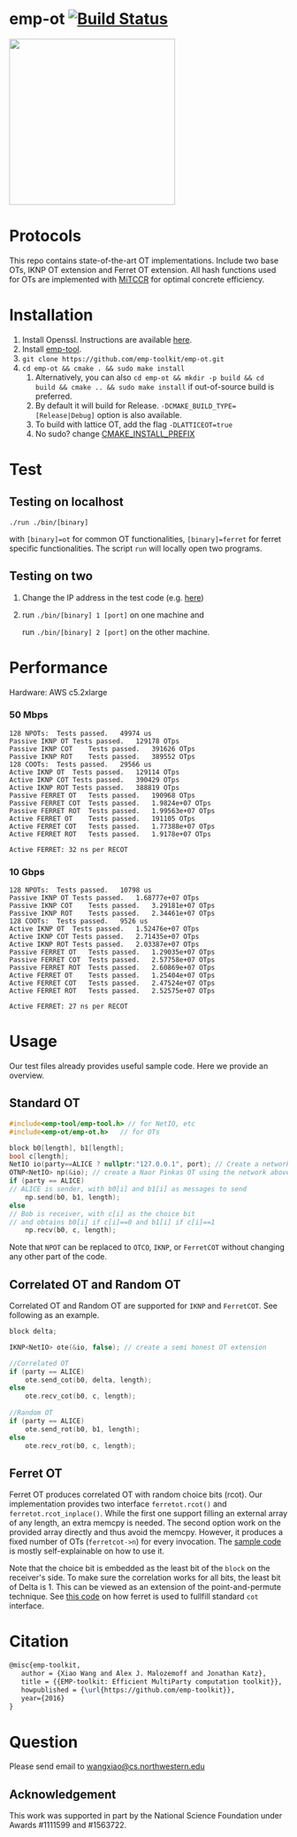 emp-ot [![Build Status](https://travis-ci.org/emp-toolkit/emp-ot.svg?branch=master)](https://travis-ci.org/emp-toolkit/emp-ot)
=====
<img src="https://raw.githubusercontent.com/emp-toolkit/emp-readme/master/art/logo-full.jpg" width=300px/>

Protocols
=====
This repo contains state-of-the-art OT implementations. Include two base OTs, IKNP OT extension and Ferret OT extension. All hash functions used for OTs are implemented with [MiTCCR](https://github.com/emp-toolkit/emp-tool/blob/master/emp-tool/utils/mitccrh.h#L8) for optimal concrete efficiency.

Installation
=====

1. Install Openssl. Instructions are available [here](https://github.com/emp-toolkit/emp-readme#detailed-installation).
2. Install [emp-tool](https://github.com/emp-toolkit/emp-tool).
3. `git clone https://github.com/emp-toolkit/emp-ot.git`
5. `cd emp-ot && cmake . && sudo make install`  
    1. Alternatively, you can also `cd emp-ot && mkdir -p build && cd build && cmake .. && sudo make install` if out-of-source build is preferred.
    2. By default it will build for Release. `-DCMAKE_BUILD_TYPE=[Release|Debug]` option is also available.
	3. To build with lattice OT, add the flag `-DLATTICEOT=true`
    4. No sudo? change [CMAKE_INSTALL_PREFIX](https://cmake.org/cmake/help/v2.8.8/cmake.html#variable%3aCMAKE_INSTALL_PREFIX)

Test
=====

Testing on localhost
-----

   `./run ./bin/[binary]`

with `[binary]=ot` for common OT functionalities, `[binary]=ferret` for ferret specific functionalities. The script `run` will locally open two programs.
   
Testing on two
-----

1. Change the IP address in the test code (e.g. [here](https://github.com/emp-toolkit/emp-ot/blob/master/test/ot.cpp))

2. run `./bin/[binary] 1 [port]` on one machine and 
  
   run `./bin/[binary] 2 [port]` on the other machine.
  
Performance
=====
Hardware: AWS c5.2xlarge

### 50 Mbps
```
128 NPOTs:	Tests passed.	49974 us
Passive IKNP OT	Tests passed.	129178 OTps
Passive IKNP COT	Tests passed.	391626 OTps
Passive IKNP ROT	Tests passed.	389552 OTps
128 COOTs:	Tests passed.	29566 us
Active IKNP OT	Tests passed.	129114 OTps
Active IKNP COT	Tests passed.	390429 OTps
Active IKNP ROT	Tests passed.	388819 OTps
Passive FERRET OT	Tests passed.	190968 OTps
Passive FERRET COT	Tests passed.	1.9824e+07 OTps
Passive FERRET ROT	Tests passed.	1.99563e+07 OTps
Active FERRET OT	Tests passed.	191105 OTps
Active FERRET COT	Tests passed.	1.77388e+07 OTps
Active FERRET ROT	Tests passed.	1.9178e+07 OTps

Active FERRET: 32 ns per RECOT
```

### 10 Gbps
```
128 NPOTs:	Tests passed.	10798 us
Passive IKNP OT	Tests passed.	1.68777e+07 OTps
Passive IKNP COT	Tests passed.	3.29181e+07 OTps
Passive IKNP ROT	Tests passed.	2.34461e+07 OTps
128 COOTs:	Tests passed.	9526 us
Active IKNP OT	Tests passed.	1.52476e+07 OTps
Active IKNP COT	Tests passed.	2.71435e+07 OTps
Active IKNP ROT	Tests passed.	2.03387e+07 OTps
Passive FERRET OT	Tests passed.	1.29035e+07 OTps
Passive FERRET COT	Tests passed.	2.57758e+07 OTps
Passive FERRET ROT	Tests passed.	2.60869e+07 OTps
Active FERRET OT	Tests passed.	1.25404e+07 OTps
Active FERRET COT	Tests passed.	2.47524e+07 OTps
Active FERRET ROT	Tests passed.	2.52575e+07 OTps

Active FERRET: 27 ns per RECOT
```

Usage
=====
Our test files already provides useful sample code. Here we provide an overview.

Standard OT
-----

```cpp
#include<emp-tool/emp-tool.h> // for NetIO, etc
#include<emp-ot/emp-ot.h>   // for OTs

block b0[length], b1[length];
bool c[length];
NetIO io(party==ALICE ? nullptr:"127.0.0.1", port); // Create a network with Bob connecting to 127.0.0.1
OTNP<NetIO> np(&io); // create a Naor Pinkas OT using the network above
if (party == ALICE)
// ALICE is sender, with b0[i] and b1[i] as messages to send
    np.send(b0, b1, length); 
else
// Bob is receiver, with c[i] as the choice bit 
// and obtains b0[i] if c[i]==0 and b1[i] if c[i]==1
    np.recv(b0, c, length);  
```
Note that `NPOT` can be replaced to `OTCO`, `IKNP`, or `FerretCOT` without changing any other part of the code.

Correlated OT and Random OT
-----

Correlated OT and Random OT are supported for `IKNP` and `FerretCOT`. See following as an example.
```cpp
block delta;

IKNP<NetIO> ote(&io, false); // create a semi honest OT extension

//Correlated OT
if (party == ALICE)
    ote.send_cot(b0, delta, length);
else
    ote.recv_cot(b0, c, length);
    
//Random OT
if (party == ALICE)
    ote.send_rot(b0, b1, length);
else
    ote.recv_rot(b0, c, length);
```

Ferret OT
-----

Ferret OT produces correlated OT with random choice bits (rcot). Our implementation provides two interface `ferretot.rcot()` and `ferretot.rcot_inplace()`. While the first one support filling an external array of any length, an extra memcpy is needed. The second option work on the provided array directly and thus avoid the memcpy. However, it produces a fixed number of OTs (`ferretcot->n`) for every invocation. The [sample code](https://github.com/emp-toolkit/emp-ot/blob/master/test/ferret.cpp#L7) is mostly self-explainable on how to use it.

Note that the choice bit is embedded as the least bit of the `block` on the receiver's side. To make sure the correlation works for all bits, the least bit of Delta is 1. This can be viewed as an extension of the point-and-permute technique. See [this code](https://github.com/emp-toolkit/emp-ot/blob/master/emp-ot/ferret/ferret_cot.hpp#L211) on how ferret is used to fullfill standard `cot` interface.

Citation
=====
```latex
@misc{emp-toolkit,
   author = {Xiao Wang and Alex J. Malozemoff and Jonathan Katz},
   title = {{EMP-toolkit: Efficient MultiParty computation toolkit}},
   howpublished = {\url{https://github.com/emp-toolkit}},
   year={2016}
}
```

Question
=====
Please send email to wangxiao@cs.northwestern.edu

## Acknowledgement
This work was supported in part by the National Science Foundation under Awards #1111599 and #1563722.

